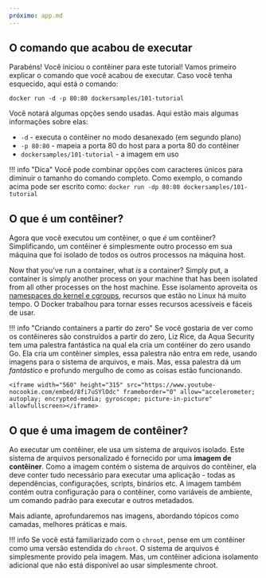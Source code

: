 ```yaml
---
próximo: app.md
---
```


## O comando que acabou de executar

Parabéns! Você iniciou o contêiner para este tutorial!
Vamos primeiro explicar o comando que você acabou de executar. Caso você tenha esquecido,
aqui está o comando:

```cli
docker run -d -p 80:80 dockersamples/101-tutorial
```

Você notará algumas opções sendo usadas. Aqui estão mais algumas informações sobre elas:

- `-d` - executa o contêiner no modo desanexado (em segundo plano)
- `-p 80:80` - mapeia a porta 80 do host para a porta 80 do contêiner
- `dockersamples/101-tutorial` - a imagem em uso

!!! info "Dica"
    Você pode combinar opções com caracteres únicos para diminuir o tamanho do comando completo.
    Como exemplo, o comando acima pode ser escrito como:
    ```
    docker run -dp 80:80 dockersamples/101-tutorial
    ```

## O que é um contêiner?

Agora que você executou um contêiner, o que _é_ um contêiner? Simplificando, um contêiner é
simplesmente outro processo em sua máquina que foi isolado de todos os outros processos
na máquina host.


Now that you've run a container, what _is_ a container? Simply put, a container is
simply another process on your machine that has been isolated from all other processes
on the host machine. Esse isolamento aproveita os [namespaces do kernel e cgroups](https://medium.com/@saschagrunert/demystifying-containers-part-i-kernel-space-2c53d6979504), recursos que estão no Linux há muito tempo. O Docker trabalhou para tornar esses recursos acessíveis e fáceis de usar.

!!! info "Criando containers a partir do zero"
    Se você gostaria de ver como os contêineres são construídos a partir do zero, Liz Rice, da Aqua Security
    tem uma palestra fantástica na qual ela cria um contêiner do zero usando Go. Ela cria
    um contêiner simples, essa palestra não entra em rede, usando imagens para o sistema de arquivos,
    e mais. Mas, essa palestra dá um _fantástico_ e profundo mergulho de como as coisas estão funcionando.

    <iframe width="560" height="315" src="https://www.youtube-nocookie.com/embed/8fi7uSYlOdc" frameborder="0" allow="accelerometer; autoplay; encrypted-media; gyroscope; picture-in-picture" allowfullscreen></iframe>

## O que é uma imagem de contêiner?

Ao executar um contêiner, ele usa um sistema de arquivos isolado. Este sistema de arquivos personalizado é fornecido
por uma **imagem de contêiner**. Como a imagem contém o sistema de arquivos do contêiner, ela deve conter tudo
necessário para executar uma aplicação - todas as dependências, configurações, scripts, binários etc.
A imagem também contém outra configuração para o contêiner, como variáveis de ambiente,
um comando padrão para executar e outros metadados.

Mais adiante, aprofundaremos nas imagens, abordando tópicos como camadas, melhores práticas e mais.

!!! info
    Se você está familiarizado com o `chroot`, pense em um contêiner como uma versão estendida do `chroot`. O
    sistema de arquivos é simplesmente provido pela imagem. Mas, um contêiner adiciona isolamento adicional que não
    está disponível ao usar simplesmente chroot.
